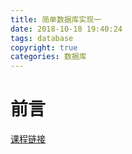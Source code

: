 ```yaml
---
title: 简单数据库实现一
date: 2018-10-18 19:40:24
tags: database
copyright: true
categories: 数据库
---
```


# 前言



[课程链接](https://sites.google.com/site/cs186fall2013)





